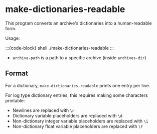 # make-dictionaries-readable

This program converts an archive's dictionaries into a human-readable form.

Usage:

:::{code-block} shell
./make-dictionaries-readable <archive-path> <output-dir>
:::

* `archive-path` is a path to a specific archive (inside `archives-dir`)


## Format

For a dictionary, `make-dictionaries-readable` prints one entry per line.

For log type dictionary entries, this requires making some characters printable:

* Newlines are replaced with `\n`
* Dictionary variable placeholders are replaced with `\d`
* Non-dictionary integer variable placeholders are replaced with `\i`
* Non-dictionary float variable placeholders are replaced with `\f`
